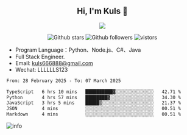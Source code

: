 <h2 align="center"> Hi, I'm Kuls 👋 </h2>
<p align="center">
    <p align="center">
        <img src=" https://avatars.githubusercontent.com/u/42165104?s=460&u=5c7fbf0bce7d4b38a15a44676e6f64b529e47598&v=4"/>
    </p>
    <p align="center">
      <img src="https://img.shields.io/github/stars/hellokuls?style=social" alt="Github stars" />
      <img src="https://img.shields.io/github/followers/hellokuls?style=social" alt="Github followers" />
      <img src="https://visitor-badge.glitch.me/badge?page_id=hellokuls.readme" alt="vistors" />
    </p>
</p>

- Program Language：Python、Node.js、C#、Java
- Full Stack Engineer.
- Email: kuls666888@gmail.com
- Wechat: LLLLLLS123

<!--START_SECTION:waka-->

```txt
From: 28 February 2025 - To: 07 March 2025

TypeScript   6 hrs 10 mins   ██████████▓░░░░░░░░░░░░░░   42.71 %
Python       4 hrs 57 mins   ████████▓░░░░░░░░░░░░░░░░   34.30 %
JavaScript   3 hrs 5 mins    █████▒░░░░░░░░░░░░░░░░░░░   21.37 %
JSON         4 mins          ░░░░░░░░░░░░░░░░░░░░░░░░░   00.51 %
Markdown     4 mins          ░░░░░░░░░░░░░░░░░░░░░░░░░   00.51 %
```

<!--END_SECTION:waka-->

![info](https://github-readme-stats.vercel.app/api?username=hellokuls&show_icons=true&count_private=true&hide=prs&theme=default_repocard)


